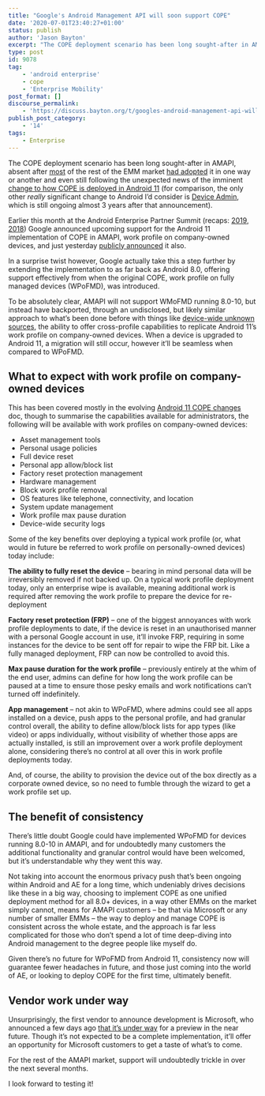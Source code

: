 ```yaml
---
title: "Google's Android Management API will soon support COPE"
date: '2020-07-01T23:40:27+01:00'
status: publish
author: 'Jason Bayton'
excerpt: "The COPE deployment scenario has been long sought-after in AMAPI, absent after most of the rest of the EMM market had adopted it in one way or another and even still following the unexpected news of the imminent change to how COPE is deployed in Android 11. Now, it's on the way"
type: post
id: 9078
tag:
    - 'android enterprise'
    - cope
    - 'Enterprise Mobility'
post_format: []
discourse_permalink:
    - 'https://discuss.bayton.org/t/googles-android-management-api-will-soon-support-cope/378'
publish_post_category:
    - '14'
tags:
    - Enterprise
---
```

The COPE deployment scenario has been long sought-after in AMAPI, absent after [most](/2019/10/why-intune-doesnt-support-android-enterprise-cope/) of the rest of the EMM market [had adopted](/android/android-enterprise-emm-cope-support/) it in one way or another and even still following the unexpected news of the imminent [change to how COPE is deployed in Android 11](/2020/02/android-enterprise-in-11-google-reduces-visibility-and-control-with-cope-to-bolster-privacy/) (for comparison, the only other *really* significant change to Android I’d consider is [Device Admin](/2017/12/google-is-deprecating-device-admin-in-favour-of-android-enterprise/), which is still ongoing almost 3 years after that announcement).

Earlier this month at the Android Enterprise Partner Summit (recaps: [2019](/2019/06/android-enterprise-partner-summit-2019-highlights/), [2018](/2018/05/android-enterprise-summit-2018-highlights/)) Google announced upcoming support for the Android 11 implementation of COPE in AMAPI, work profile on company-owned devices, and just yesterday [publicly announced](https://blog.google/products/android-enterprise/work-profile-new-standard-employee-privacy) it also.

In a surprise twist however, Google actually take this a step further by extending the implementation to as far back as Android 8.0, offering support effectively from when the original COPE, work profile on fully managed devices (WPoFMD), was introduced.

To be absolutely clear, AMAPI will not support WMoFMD running 8.0-10, but instead have backported, through an undisclosed, but likely similar approach to what’s been done before with things like [device-wide unknown sources](/android/feature-spotlight-block-unknown-sources-on-work-profile-deployments/), the ability to offer cross-profile capabilities to replicate Android 11’s work profile on company-owned devices. When a device is upgraded to Android 11, a migration will still occur, however it’ll be seamless when compared to WPoFMD.

What to expect with work profile on company-owned devices
---------------------------------------------------------

This has been covered mostly in the evolving [Android 11 COPE changes](/android/android-11-cope-changes/) doc, though to summarise the capabilities available for administrators, the following will be available with work profiles on company-owned devices:

- Asset management tools
- Personal usage policies
- Full device reset
- Personal app allow/block list
- Factory reset protection management
- Hardware management
- Block work profile removal
- OS features like telephone, connectivity, and location
- System update management
- Work profile max pause duration
- Device-wide security logs

Some of the key benefits over deploying a typical work profile (or, what would in future be referred to work profile on personally-owned devices) today include:

**The ability to fully reset the device** – bearing in mind personal data will be irreversibly removed if not backed up. On a typical work profile deployment today, only an enterprise wipe is available, meaning additional work is required after removing the work profile to prepare the device for re-deployment

**Factory reset protection (FRP)** – one of the biggest annoyances with work profile deployments to date, if the device is reset in an unauthorised manner with a personal Google account in use, it’ll invoke FRP, requiring in some instances for the device to be sent off for repair to wipe the FRP bit. Like a fully managed deployment, FRP can now be controlled to avoid this.

**Max pause duration for the work profile** – previously entirely at the whim of the end user, admins can define for how long the work profile can be paused at a time to ensure those pesky emails and work notifications can’t turned off indefinitely.

**App management** – not akin to WPoFMD, where admins could see all apps installed on a device, push apps to the personal profile, and had granular control overall, the ability to define allow/block lists for app types (like video) or apps individually, without visibility of whether those apps are actually installed, is still an improvement over a work profile deployment alone, considering there’s no control at all over this in work profile deployments today.

And, of course, the ability to provision the device out of the box directly as a corporate owned device, so no need to fumble through the wizard to get a work profile set up.

The benefit of consistency
--------------------------

There’s little doubt Google could have implemented WPoFMD for devices running 8.0-10 in AMAPI, and for undoubtedly many customers the additional functionality and granular control would have been welcomed, but it’s understandable why they went this way.

Not taking into account the enormous privacy push that’s been ongoing within Android and AE for a long time, which undeniably drives decisions like these in a big way, choosing to implement COPE as one unified deployment method for all 8.0+ devices, in a way other EMMs on the market simply cannot, means for AMAPI customers – be that via Microsoft or any number of smaller EMMs – the way to deploy and manage COPE is consistent across the whole estate, and the approach is far less complicated for those who don’t spend a lot of time deep-diving into Android management to the degree people like myself do.

Given there’s no future for WPoFMD from Android 11, consistency now will guarantee fewer headaches in future, and those just coming into the world of AE, or looking to deploy COPE for the first time, ultimately benefit.

Vendor work under way
---------------------

Unsurprisingly, the first vendor to announce development is Microsoft, who announced a few days ago [that it’s under way](https://docs.microsoft.com/en-us/mem/intune/fundamentals/in-development#device-enrollment) for a preview in the near future. Though it’s not expected to be a complete implementation, it’ll offer an opportunity for Microsoft customers to get a taste of what’s to come.

For the rest of the AMAPI market, support will undoubtedly trickle in over the next several months.

I look forward to testing it!